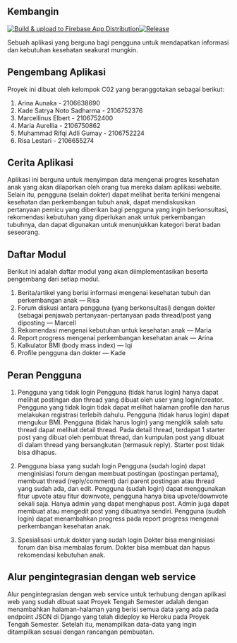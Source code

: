 ## Kembangin
[![Build & upload to Firebase App Distribution](https://github.com/pbp-fasilkom-c02/kembangin-mobile/actions/workflows/main.yml/badge.svg)](https://github.com/pbp-fasilkom-c02/kembangin-mobile/actions/workflows/main.yml)[![Release](https://github.com/pbp-fasilkom-c02/kembangin-mobile/actions/workflows/release.yml/badge.svg)](https://github.com/pbp-fasilkom-c02/kembangin-mobile/actions/workflows/release.yml)


Sebuah aplikasi yang berguna bagi pengguna untuk mendapatkan informasi dan kebutuhan kesehatan seakurat mungkin.

## Pengembang Aplikasi

Proyek ini dibuat oleh kelompok C02 yang beranggotakan sebagai berikut:

1. Arina Aunaka - 2106638690
2. Kade Satrya Noto Sadharma - 2106752376
3. Marcellinus Elbert - 2106752400
4. Maria Aurellia - 2106750862
5. Muhammad Rifqi Adli Gumay - 2106752224
6. Risa Lestari - 2106655274

## Cerita Aplikasi

Aplikasi ini berguna untuk menyimpan data mengenai progres kesehatan anak yang akan dilaporkan oleh orang tua mereka dalam aplikasi website. Selain itu, pengguna (selain dokter) dapat melihat berita terkini mengenai kesehatan dan perkembangan tubuh anak, dapat mendiskusikan pertanyaan pemicu yang diberikan bagi pengguna yang ingin berkonsultasi, rekomendasi kebutuhan yang diperlukan anak untuk perkembangan tubuhnya, dan dapat digunakan untuk menunjukkan kategori berat badan seseorang.

## Daftar Modul

Berikut ini adalah daftar modul yang akan diimplementasikan beserta pengembang dari setiap modul.

1. Berita/artikel yang berisi informasi mengenai kesehatan tubuh dan perkembangan anak — Risa
2. Forum diskusi antara pengguna (yang berkonsultasi) dengan dokter (sebagai penjawab pertanyaan-pertanyaan pada thread/post yang diposting — Marcell
3. Rekomendasi mengenai kebutuhan untuk kesehatan anak — Maria
4. Report progress mengenai perkembangan kesehatan anak — Arina
5. Kalkulator BMI (body mass index) — Iqi
6. Profile pengguna dan dokter — Kade

## Peran Pengguna

1. Pengguna yang tidak login
   Pengguna (tidak harus login) hanya dapat melihat postingan dan thread yang dibuat oleh user yang login/creator.
   Pengguna yang tidak login tidak dapat melihat halaman profile dan harus melakukan registrasi terlebih dahulu.
   Pengguna (tidak harus login) dapat mengukur BMI.
   Pengguna (tidak harus login) yang mengklik salah satu thread dapat melihat detail thread. Pada detail thread, terdapat 1 starter post yang dibuat oleh pembuat thread, dan kumpulan post yang dibuat di dalam thread yang bersangkutan (termasuk reply). Starter post tidak bisa dihapus.

2. Pengguna biasa yang sudah login
   Pengguna (sudah login) dapat menginisiasi forum dengan membuat postingan (postingan pertama), membuat thread (reply/comment) dari parent postingan atau thread yang sudah ada, dan edit.
   Pengguna (sudah login) dapat menggunakan fitur upvote atau fitur downvote, pengguna hanya bisa upvote/downvote sekali saja.
   Hanya admin yang dapat menghapus post. Admin juga dapat membuat atau mengedit post yang dibuatnya sendiri.
   Pengguna (sudah login) dapat menambahkan progress pada report progress mengenai perkembangan kesehatan anak.

3. Spesialisasi untuk dokter yang sudah login
   Dokter bisa menginisiasi forum dan bisa membalas forum.
   Dokter bisa membuat dan hapus rekomendasi kebutuhan anak.

## Alur pengintegrasian dengan web service

Alur pengintegrasian dengan web service untuk terhubung dengan aplikasi web yang sudah dibuat saat Proyek Tengah Semester adalah dengan menambahkan halaman-halaman yang berisi semua data yang ada pada endpoint JSON di Django yang telah dideploy ke Heroku pada Proyek Tengah Semester. Setelah itu, menampilkan data-data yang ingin ditampilkan sesuai dengan rancangan pembuatan.
